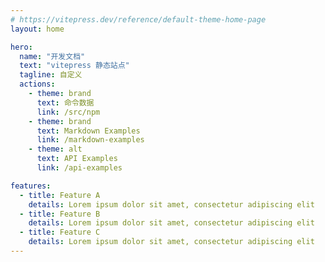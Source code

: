 ```yaml
---
# https://vitepress.dev/reference/default-theme-home-page
layout: home

hero:
  name: "开发文档"
  text: "vitepress 静态站点"
  tagline: 自定义
  actions:
    - theme: brand
      text: 命令数据
      link: /src/npm
    - theme: brand
      text: Markdown Examples
      link: /markdown-examples
    - theme: alt
      text: API Examples
      link: /api-examples

features:
  - title: Feature A
    details: Lorem ipsum dolor sit amet, consectetur adipiscing elit
  - title: Feature B
    details: Lorem ipsum dolor sit amet, consectetur adipiscing elit
  - title: Feature C
    details: Lorem ipsum dolor sit amet, consectetur adipiscing elit
---
```


